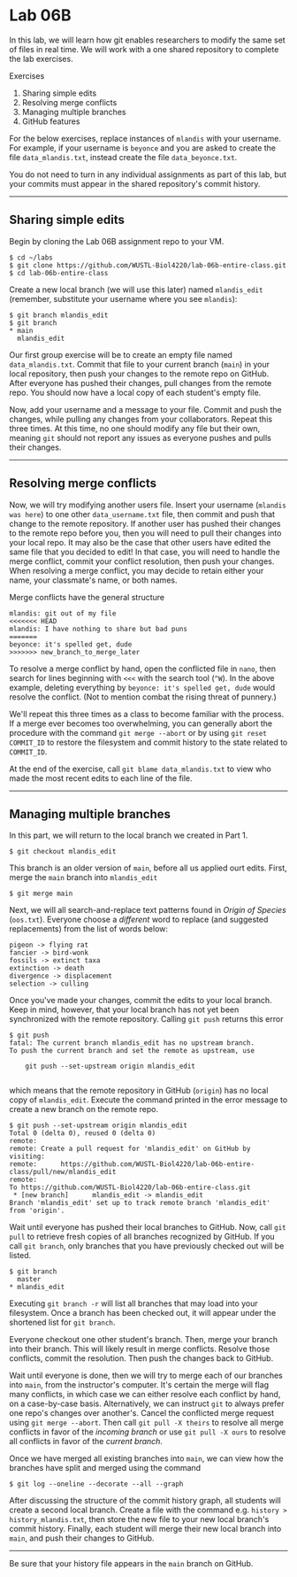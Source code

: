 # Lab 06B

In this lab, we will learn how git enables researchers to modify the same set of files in real time. We will work with a one shared repository to complete the lab exercises. 

Exercises
1. Sharing simple edits
2. Resolving merge conflicts
3. Managing multiple branches
4. GitHub features

For the below exercises, replace instances of `mlandis` with your username. For example, if your username is `beyonce` and you are asked to create the file `data_mlandis.txt`, instead create the file `data_beyonce.txt`.

You do not need to turn in any individual assignments as part of this lab, but your commits must appear in the shared repository's commit history.

---

## Sharing simple edits


Begin by cloning the Lab 06B assignment repo to your VM.

```console
$ cd ~/labs
$ git clone https://github.com/WUSTL-Biol4220/lab-06b-entire-class.git
$ cd lab-06b-entire-class
```

Create a new local branch (we will use this later) named `mlandis_edit` (remember, substitute your username where you see `mlandis`):
```console
$ git branch mlandis_edit
$ git branch
* main
  mlandis_edit
```

Our first group exercise will be to create an empty file named `data_mlandis.txt`. Commit that file to your current branch (`main`) in your local repository, then push your changes to the remote repo on GitHub. After everyone has pushed their changes, pull changes from the remote repo. You should now have a local copy of each student's empty file. 

Now, add your username and a message to your file. Commit and push the changes, while pulling any changes from your collaborators. Repeat this three times. At this time, no one should modify any file but their own, meaning `git` should not report any issues as everyone pushes and pulls their changes.

---

## Resolving merge conflicts

Now, we will try modifying another users file. Insert your username (`mlandis was here`) to one other `data_username.txt` file, then commit and push that change to the remote repository. If another user has pushed their changes to the remote repo before you, then you will need to pull their changes into your local repo. It may also be the case that other users have edited the same file that you decided to edit! In that case, you will need to handle the merge conflict, commit your conflict resolution, then push your changes. When resolving a merge conflict, you may decide to retain either your name, your classmate's name, or both names.

Merge conflicts have the general structure
```
mlandis: git out of my file
<<<<<<< HEAD
mlandis: I have nothing to share but bad puns
=======
beyonce: it's spelled get, dude
>>>>>>> new_branch_to_merge_later
```
To resolve a merge conflict by hand, open the conflicted file in `nano`, then search for lines beginning with `<<<` with the search tool (`^W`). In the above example, deleting everything by `beyonce: it's spelled get, dude` would resolve the conflict. (Not to mention combat the rising threat of punnery.)

We'll repeat this three times as a class to become familiar with the process. If a merge ever becomes too overwhelming, you can generally abort the procedure with the command `git merge --abort` or by using `git reset COMMIT_ID` to restore the filesystem and commit history to the state related to `COMMIT_ID`.

At the end of the exercise, call `git blame data_mlandis.txt` to view who made the most recent edits to each line of the file.

---

## Managing multiple branches

In this part, we will return to the local branch we created in Part 1.

```console
$ git checkout mlandis_edit
```

This branch is an older version of `main`, before all us applied ourt edits. First, merge the `main` branch into `mlandis_edit`

```console
$ git merge main
```

Next, we will all search-and-replace text patterns found in *Origin of Species* (`oos.txt`). Everyone choose a *different* word to replace (and suggested replacements) from the list of words below:
```
pigeon -> flying rat
fancier -> bird-wonk
fossils -> extinct taxa
extinction -> death
divergence -> displacement
selection -> culling                                                                                                                                                                                                                                                                                                                                                                                                                                                                                                           
```

Once you've made your changes, commit the edits to your local branch. Keep in mind, however, that your local branch has not yet been synchronized with the remote repository. Calling `git push` returns this error
```console
$ git push
fatal: The current branch mlandis_edit has no upstream branch.
To push the current branch and set the remote as upstream, use

    git push --set-upstream origin mlandis_edit
    
```

which means that the remote repository in GitHub (`origin`) has no local copy of `mlandis_edit`. Execute the command printed in the error message to create a new branch on the remote repo.

```console
$ git push --set-upstream origin mlandis_edit
Total 0 (delta 0), reused 0 (delta 0)
remote:
remote: Create a pull request for 'mlandis_edit' on GitHub by visiting:
remote:      https://github.com/WUSTL-Biol4220/lab-06b-entire-class/pull/new/mlandis_edit
remote:
To https://github.com/WUSTL-Biol4220/lab-06b-entire-class.git
 * [new branch]      mlandis_edit -> mlandis_edit
Branch 'mlandis_edit' set up to track remote branch 'mlandis_edit' from 'origin'.
```

Wait until everyone has pushed their local branches to GitHub. Now, call `git pull` to retrieve fresh copies of all branches recognized by GitHub. If you call `git branch`, only branches that you have previously checked out will be listed.

```console
$ git branch
  master
* mlandis_edit
```

Executing `git branch -r` will list all branches that may load into your filesystem. Once a branch has been checked out, it will appear under the shortened list for `git branch`.

Everyone checkout one other student's branch. Then, merge your branch into their branch. This will likely result in merge conflicts. Resolve those conflicts, commit the resolution. Then push the changes back to GitHub.

Wait until everyone is done, then we will try to merge each of our branches into `main`, from the instructor's computer. It's certain the merge will flag many conflicts, in which case we can either resolve each conflict by hand, on a case-by-case basis. Alternatively, we can instruct `git` to always prefer one repo's changes over another's. Cancel the conflicted merge request using `git merge --abort`. Then call `git pull -X theirs` to resolve all merge conflicts in favor of the *incoming branch* or use `git pull -X ours` to resolve all conflicts in favor of the *current branch*.

Once we have merged all existing branches into `main`, we can view how the branches have split and merged using the command
```console
$ git log --oneline --decorate --all --graph
```

After discussing the structure of the commit history graph, all students will create a second local branch. Create a file with the command e.g. `history > history_mlandis.txt`, then store the new file to your new local branch's commit history. Finally, each student will merge their new local branch into `main`, and push their changes to GitHub.

---

Be sure that your history file appears in the `main` branch on GitHub.
